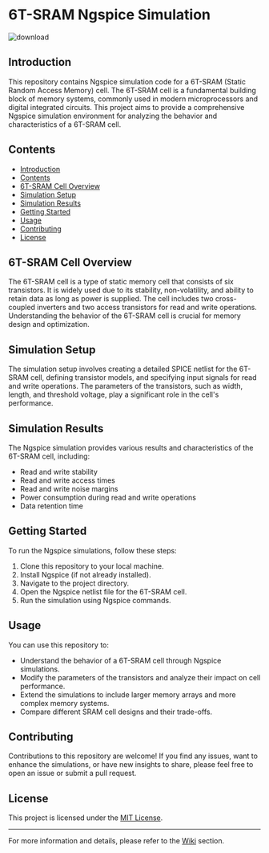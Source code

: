 # 6T-SRAM Ngspice Simulation

![download](https://github.com/Hrishikesh-S-Nair/Wave-Analysis_6T-SRAM/assets/125496407/22ca6d7f-83f3-4fff-ac62-3b8ba8482736)

## Introduction

This repository contains Ngspice simulation code for a 6T-SRAM (Static Random Access Memory) cell. The 6T-SRAM cell is a fundamental building block of memory systems, commonly used in modern microprocessors and digital integrated circuits. This project aims to provide a comprehensive Ngspice simulation environment for analyzing the behavior and characteristics of a 6T-SRAM cell.

## Contents

- [Introduction](#introduction)
- [Contents](#contents)
- [6T-SRAM Cell Overview](#6t-sram-cell-overview)
- [Simulation Setup](#simulation-setup)
- [Simulation Results](#simulation-results)
- [Getting Started](#getting-started)
- [Usage](#usage)
- [Contributing](#contributing)
- [License](#license)

## 6T-SRAM Cell Overview

The 6T-SRAM cell is a type of static memory cell that consists of six transistors. It is widely used due to its stability, non-volatility, and ability to retain data as long as power is supplied. The cell includes two cross-coupled inverters and two access transistors for read and write operations. Understanding the behavior of the 6T-SRAM cell is crucial for memory design and optimization.

## Simulation Setup

The simulation setup involves creating a detailed SPICE netlist for the 6T-SRAM cell, defining transistor models, and specifying input signals for read and write operations. The parameters of the transistors, such as width, length, and threshold voltage, play a significant role in the cell's performance.

## Simulation Results

The Ngspice simulation provides various results and characteristics of the 6T-SRAM cell, including:

- Read and write stability
- Read and write access times
- Read and write noise margins
- Power consumption during read and write operations
- Data retention time

## Getting Started

To run the Ngspice simulations, follow these steps:

1. Clone this repository to your local machine.
2. Install Ngspice (if not already installed).
3. Navigate to the project directory.
4. Open the Ngspice netlist file for the 6T-SRAM cell.
5. Run the simulation using Ngspice commands.

## Usage

You can use this repository to:

- Understand the behavior of a 6T-SRAM cell through Ngspice simulations.
- Modify the parameters of the transistors and analyze their impact on cell performance.
- Extend the simulations to include larger memory arrays and more complex memory systems.
- Compare different SRAM cell designs and their trade-offs.

## Contributing

Contributions to this repository are welcome! If you find any issues, want to enhance the simulations, or have new insights to share, please feel free to open an issue or submit a pull request.

## License

This project is licensed under the [MIT License](insert_license_url_here).

---

For more information and details, please refer to the [Wiki](insert_wiki_url_here) section.

